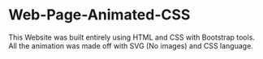 # Web-Page-Animated-CSS
This Website was built entirely using HTML and CSS with Bootstrap tools. All the animation was made off with SVG (No images) and CSS language.
